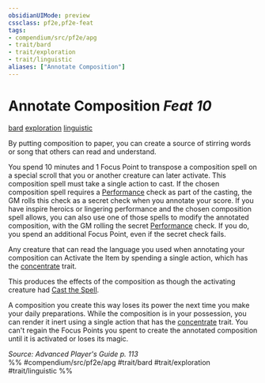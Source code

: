 ```yaml
---
obsidianUIMode: preview
cssclass: pf2e,pf2e-feat
tags:
- compendium/src/pf2e/apg
- trait/bard
- trait/exploration
- trait/linguistic
aliases: ["Annotate Composition"]
---
```

# Annotate Composition  *Feat 10*  
[bard](rules/traits/bard.md "Bard Class Trait")  [exploration](rules/traits/exploration.md "Exploration Action & Ability Trait")  [linguistic](rules/traits/linguistic.md "Linguistic Effect Trait")  


By putting composition to paper, you can create a source of stirring words or song that others can read and understand.

You spend 10 minutes and 1 Focus Point to transpose a composition spell on a special scroll that you or another creature can later activate. This composition spell must take a single action to cast. If the chosen composition spell requires a [Performance](compendium/skills.md#Performance) check as part of the casting, the GM rolls this check as a secret check when you annotate your score. If you have inspire heroics or lingering performance and the chosen composition spell allows, you can also use one of those spells to modify the annotated composition, with the GM rolling the secret [Performance](compendium/skills.md#Performance) check. If you do, you spend an additional Focus Point, even if the secret check fails.

Any creature that can read the language you used when annotating your composition can Activate the Item by spending a single action, which has the [concentrate](rules/traits/concentrate.md "Concentrate Action & Ability Trait") trait.

This produces the effects of the composition as though the activating creature had [Cast the Spell](rules/actions/cast-a-spell.md).

A composition you create this way loses its power the next time you make your daily preparations. While the composition is in your possession, you can render it inert using a single action that has the [concentrate](rules/traits/concentrate.md "Concentrate Action & Ability Trait") trait. You can't regain the Focus Points you spent to create the annotated composition until it is activated or loses its magic.

*Source: Advanced Player's Guide p. 113*  
%% #compendium/src/pf2e/apg #trait/bard #trait/exploration #trait/linguistic %%